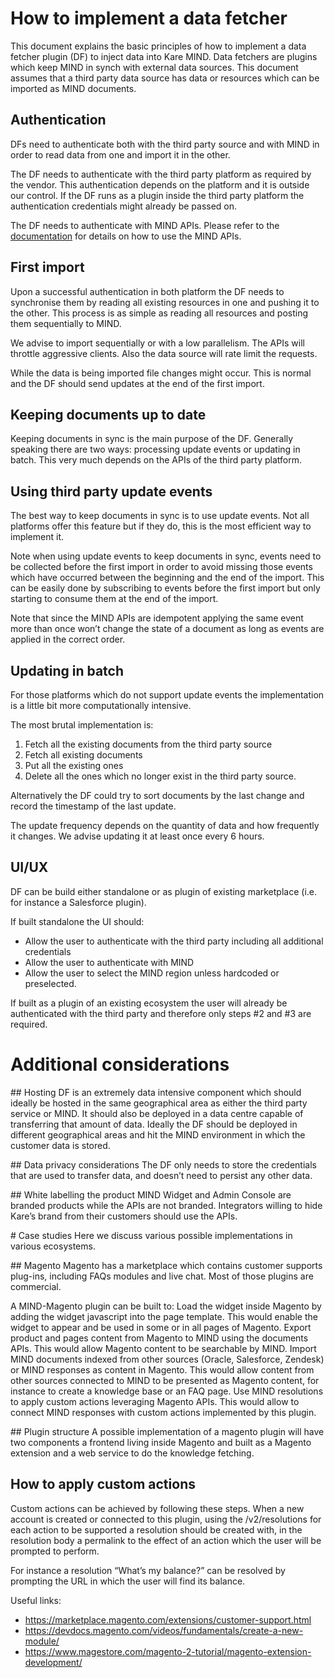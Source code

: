 # How to implement a data fetcher

This document explains the basic principles of how to implement a data fetcher
plugin (DF) to inject data into Kare MIND. Data fetchers are plugins which keep
MIND in synch with external data sources.
This document assumes that a third party data source has data or resources
which can be imported as MIND documents.

## Authentication
DFs need to authenticate both with the third party source and with MIND in
order to read data from one and import it in the other.

The DF needs to authenticate with the third party platform as required by the
vendor. This authentication depends on the platform and it is outside our
control. If the DF runs as a plugin inside the third party platform the
authentication credentials might already be passed on.

The DF needs to authenticate with MIND APIs.
Please refer to the [documentation](http://gluru-docs.s3-website-eu-west-1.amazonaws.com/public/)
for details on how to use the MIND APIs.

## First import
Upon a successful authentication in both platform the DF needs to synchronise
them by reading all existing resources in one and pushing it to the other.
This process is as simple as reading all resources and posting them
sequentially to MIND.

We advise to import sequentially or with a low parallelism. The APIs will
throttle aggressive clients. Also the data source will rate limit the requests.

While the data is being imported file changes might occur. This is normal and
the DF should send updates at the end of the first import.

## Keeping documents up to date
Keeping documents in sync is the main purpose of the DF. Generally speaking
there are two ways: processing update events or updating in batch. This very
much depends on the APIs of the third party platform.

## Using third party update events
The best way to keep documents in sync is to use update events. Not all
platforms offer this feature but if they do, this is the most efficient way
to implement it.

Note when using update events to keep documents in sync, events need to be
collected before the first import in order to avoid missing those events which
have occurred between the beginning and the end of the import. This can be
easily done by subscribing to events before the first import but only starting
to consume them at the end of the import.

Note that since the MIND APIs are idempotent applying the same event more than
once won’t change the state of a document as long as events are applied in the
correct order.

## Updating in batch
For those platforms which do not support update events the implementation is a
little bit more computationally intensive.

The most brutal implementation is:
 1. Fetch all the existing documents from the third party source
 2. Fetch all existing documents
 3. Put all the existing ones
 4.  Delete all the ones which no longer exist in the third party source.

Alternatively the DF could try to sort documents by the last change and record
the timestamp of the last update.

The update frequency depends on the quantity of data and how frequently it
changes. We advise updating it at least once every 6 hours.

## UI/UX
DF can be build either standalone or as plugin of existing marketplace
(i.e. for instance a Salesforce plugin).

If built standalone the UI should:
 *  Allow the user to authenticate with the third party including all additional credentials
 *  Allow the user to authenticate with MIND
 *  Allow the user to select the MIND region unless hardcoded or preselected.

If built as a plugin of an existing ecosystem the user will already be authenticated with the third party and therefore only steps #2 and #3 are required.

# Additional considerations

## Hosting
DF is an extremely data intensive component which should ideally be hosted in
the same geographical area as either the third party service or MIND. It should
also be deployed in a data centre capable of transferring that amount of data.
Ideally the DF should be deployed in different geographical areas and hit the
MIND environment in which the customer data is stored.

## Data privacy considerations
The DF only needs to store the credentials that are used to transfer data, and
doesn’t need to persist any other data.

## White labelling the product
MIND Widget and Admin Console are branded products while the APIs are not
branded. Integrators willing to hide Kare’s brand from their customers should
use the APIs.

# Case studies
Here we discuss various possible implementations in various ecosystems.

## Magento
Magento has a marketplace which contains customer supports plug-ins,
including FAQs modules and live chat. Most of those plugins are commercial.

A MIND-Magento plugin can be built to:
Load the widget inside Magento by adding the widget javascript into the page
template. This would enable the widget to appear and be used in some or in all
pages of Magento.
Export product and pages content from Magento to MIND using the documents APIs.
This would allow Magento content to be searchable by MIND.
Import MIND documents indexed from other sources (Oracle, Salesforce, Zendesk)
or MIND responses as content in Magento. This would allow content from other
sources connected to MIND to be presented as Magento content, for instance to
create a knowledge base or an FAQ page.
Use MIND resolutions to apply custom actions leveraging Magento APIs.
This would allow to connect MIND responses with custom actions implemented by
this plugin.

## Plugin structure
A possible implementation of a magento plugin will have two components a
frontend living inside Magento and built as a Magento extension and a web
service to do the knowledge fetching.

## How to apply custom actions
Custom actions can be achieved by following these steps. When a new account is
created or connected to this plugin, using the /v2/resolutions for each action
to be supported a resolution should be created with, in the resolution body a
permalink to the effect of an action which the user will be prompted to perform.

For instance a resolution “What’s my balance?” can be resolved by prompting the
URL in which the user will find its balance.

Useful links:
 *  https://marketplace.magento.com/extensions/customer-support.html
 *  https://devdocs.magento.com/videos/fundamentals/create-a-new-module/
 *  https://www.magestore.com/magento-2-tutorial/magento-extension-development/
